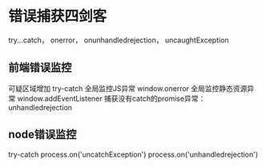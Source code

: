 # 错误捕获四剑客

try...catch， onerror， onunhandledrejection， uncaughtException

## 前端错误监控
可疑区域增加 try-catch
全局监控JS异常 window.onerror
全局监控静态资源异常 window.addEventListener
捕获没有catch的promise异常：unhandledrejection

## node错误监控
try-catch
process.on('uncatchException') 
process.on('unhandledrejection') 